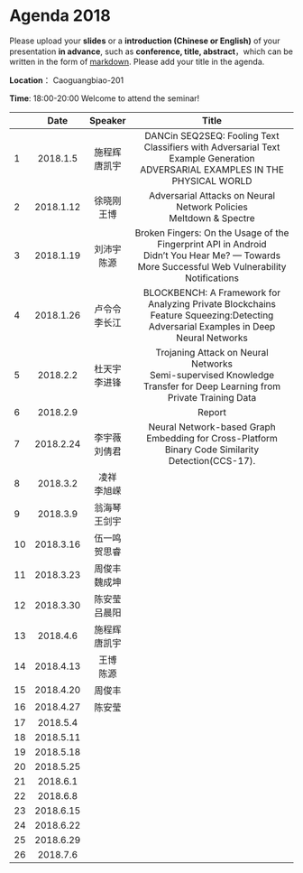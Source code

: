 # Agenda 2018
Please upload your **slides** or a **introduction (Chinese or English)** of your presentation **in advance**,
such as **conference, title, abstract**，which can be written in the form of [markdown](http://sspai.com/25137). Please add your title in the agenda.

**Location**： Caoguangbiao-201 

**Time**: 18:00-20:00  Welcome to attend the seminar!

||Date|Speaker|Title|
|---|:---:|:---:|:---:|
|1|2018.1.5|施程辉 <br> 唐凯宇|DANCin SEQ2SEQ: Fooling Text Classifiers with Adversarial Text Example Generation <br>ADVERSARIAL EXAMPLES IN THE PHYSICAL WORLD|
|2|2018.1.12|徐晓刚 <br> 王博|Adversarial Attacks on Neural Network Policies <br> Meltdown & Spectre|
|3|2018.1.19|刘沛宇 <br> 陈源|Broken Fingers: On the Usage of the Fingerprint API in Android <br> Didn’t You Hear Me? — Towards More Successful Web Vulnerability Notifications |
|4|2018.1.26|卢令令 <br> 李长江|BLOCKBENCH: A Framework for Analyzing Private Blockchains <br>  Feature Squeezing:Detecting Adversarial Examples in Deep Neural Networks|
|5|2018.2.2|杜天宇 <br> 李进锋|Trojaning Attack on Neural Networks<br> Semi-supervised Knowledge Transfer for Deep Learning from Private Training Data| 
|6|2018.2.9| <br> | Report 
|7|2018.2.24|李宇薇 <br> 刘倩君| Neural Network-based Graph Embedding for Cross-Platform Binary Code Similarity Detection(CCS-17).
|8|2018.3.2|凌祥 <br>李旭嵘 |
|9|2018.3.9 |翁海琴 <br> 王剑宇| 
|10|2018.3.16|伍一鸣 <br> 贺思睿| 
|11|2018.3.23|周俊丰 <br> 魏成坤| 
|12|2018.3.30|陈安莹<br>吕晨阳| 
|13|2018.4.6|施程辉 <br>唐凯宇| 
|14|2018.4.13|王博<br>陈源| 
|15|2018.4.20|周俊丰<br>| 
|16|2018.4.27|陈安莹<br>| 
|17|2018.5.4|<br>| 
|18|2018.5.11|<br>| 
|19|2018.5.18|<br>| 
|20|2018.5.25|<br>| 
|21|2018.6.1|<br>| 
|22|2018.6.8|<br>| 
|23|2018.6.15|<br>| 
|24|2018.6.22|<br>| 
|25|2018.6.29|<br>| 
|26|2018.7.6|<br>| 









